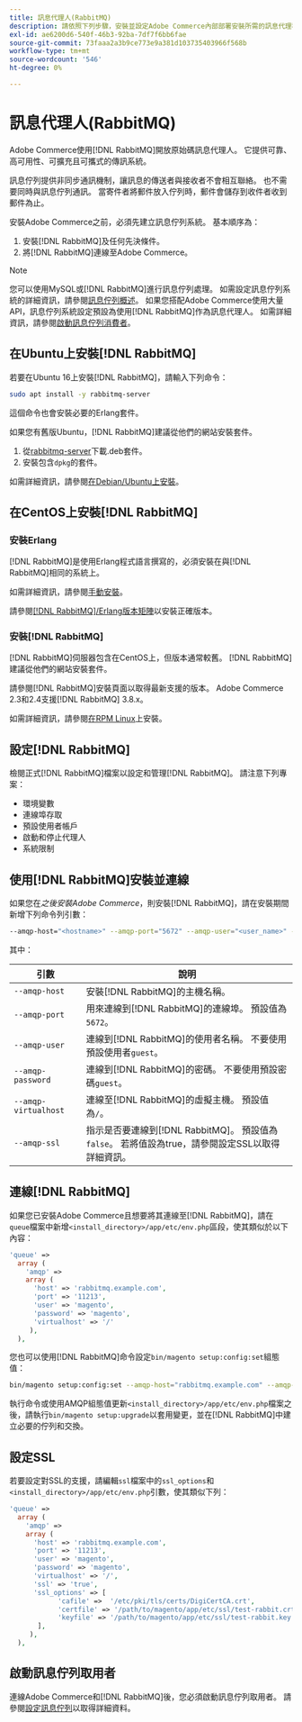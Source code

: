 ```yaml
---
title: 訊息代理人(RabbitMQ)
description: 請依照下列步驟，安裝並設定Adobe Commerce內部部署安裝所需的訊息代理程式軟體（例如 [!DNL RabbitMQ]）。
exl-id: ae6200d6-540f-46b3-92ba-7df7f6bb6fae
source-git-commit: 73faaa2a3b9ce773e9a381d103735403966f568b
workflow-type: tm+mt
source-wordcount: '546'
ht-degree: 0%

---
```


# 訊息代理人(RabbitMQ)

Adobe Commerce使用[!DNL RabbitMQ]開放原始碼訊息代理人。 它提供可靠、高可用性、可擴充且可攜式的傳訊系統。

訊息佇列提供非同步通訊機制，讓訊息的傳送者與接收者不會相互聯絡。 也不需要同時與訊息佇列通訊。 當寄件者將郵件放入佇列時，郵件會儲存到收件者收到郵件為止。

安裝Adobe Commerce之前，必須先建立訊息佇列系統。 基本順序為：

1. 安裝[!DNL RabbitMQ]及任何先決條件。
1. 將[!DNL RabbitMQ]連線至Adobe Commerce。

>[!NOTE]
>
>您可以使用MySQL或[!DNL RabbitMQ]進行訊息佇列處理。 如需設定訊息佇列系統的詳細資訊，請參閱[訊息佇列概述](https://developer.adobe.com/commerce/php/development/components/message-queues/)。 如果您搭配Adobe Commerce使用大量API，訊息佇列系統設定預設為使用[!DNL RabbitMQ]作為訊息代理人。 如需詳細資訊，請參閱[啟動訊息佇列消費者](../../configuration/cli/start-message-queues.md)。

## 在Ubuntu上安裝[!DNL RabbitMQ]

若要在Ubuntu 16上安裝[!DNL RabbitMQ]，請輸入下列命令：

```bash
sudo apt install -y rabbitmq-server
```

這個命令也會安裝必要的Erlang套件。

如果您有舊版Ubuntu，[!DNL RabbitMQ]建議從他們的網站安裝套件。

1. 從[rabbitmq-server](https://www.rabbitmq.com/download.html)下載.deb套件。
1. 安裝包含`dpkg`的套件。

如需詳細資訊，請參閱[在Debian/Ubuntu上安裝](https://www.rabbitmq.com/install-debian.html)。

## 在CentOS上安裝[!DNL RabbitMQ]

### 安裝Erlang

[!DNL RabbitMQ]是使用Erlang程式語言撰寫的，必須安裝在與[!DNL RabbitMQ]相同的系統上。

如需詳細資訊，請參閱[手動安裝](https://www.erlang-solutions.com/downloads/)。

請參閱[[!DNL RabbitMQ]/Erlang版本矩陣](https://www.rabbitmq.com/which-erlang.html)以安裝正確版本。

### 安裝[!DNL RabbitMQ]

[!DNL RabbitMQ]伺服器包含在CentOS上，但版本通常較舊。 [!DNL RabbitMQ]建議從他們的網站安裝套件。

請參閱[!DNL RabbitMQ]安裝頁面以取得最新支援的版本。 Adobe Commerce 2.3和2.4支援[!DNL RabbitMQ] 3.8.x。

如需詳細資訊，請參閱[在RPM Linux](https://www.rabbitmq.com/install-rpm.html)上安裝。

## 設定[!DNL RabbitMQ]

檢閱正式[!DNL RabbitMQ]檔案以設定和管理[!DNL RabbitMQ]。 請注意下列專案：

* 環境變數
* 連線埠存取
* 預設使用者帳戶
* 啟動和停止代理人
* 系統限制

## 使用[!DNL RabbitMQ]安裝並連線

如果您在&#x200B;_之後安裝Adobe Commerce_，則安裝[!DNL RabbitMQ]，請在安裝期間新增下列命令列引數：

```bash
--amqp-host="<hostname>" --amqp-port="5672" --amqp-user="<user_name>" --amqp-password="<password>" --amqp-virtualhost="/"
```

其中：

| 引數 | 說明 |
|--- |--- |
| `--amqp-host` | 安裝[!DNL RabbitMQ]的主機名稱。 |
| `--amqp-port` | 用來連線到[!DNL RabbitMQ]的連線埠。 預設值為`5672`。 |
| `--amqp-user` | 連線到[!DNL RabbitMQ]的使用者名稱。 不要使用預設使用者`guest`。 |
| `--amqp-password` | 連線到[!DNL RabbitMQ]的密碼。 不要使用預設密碼`guest`。 |
| `--amqp-virtualhost` | 連線至[!DNL RabbitMQ]的虛擬主機。 預設值為`/`。 |
| `--amqp-ssl` | 指示是否要連線到[!DNL RabbitMQ]。 預設值為`false`。 若將值設為true，請參閱設定SSL以取得詳細資訊。 |

## 連線[!DNL RabbitMQ]

如果您已安裝Adobe Commerce且想要將其連線至[!DNL RabbitMQ]，請在`queue`檔案中新增`<install_directory>/app/etc/env.php`區段，使其類似於以下內容：

```php
'queue' =>
  array (
    'amqp' =>
    array (
      'host' => 'rabbitmq.example.com',
      'port' => '11213',
      'user' => 'magento',
      'password' => 'magento',
      'virtualhost' => '/'
     ),
  ),
```

您也可以使用[!DNL RabbitMQ]命令設定`bin/magento setup:config:set`組態值：

```bash
bin/magento setup:config:set --amqp-host="rabbitmq.example.com" --amqp-port="11213" --amqp-user="magento" --amqp-password="magento" --amqp-virtualhost="/"
```

執行命令或使用AMQP組態值更新`<install_directory>/app/etc/env.php`檔案之後，請執行`bin/magento setup:upgrade`以套用變更，並在[!DNL RabbitMQ]中建立必要的佇列和交換。

## 設定SSL

若要設定對SSL的支援，請編輯`ssl`檔案中的`ssl_options`和`<install_directory>/app/etc/env.php`引數，使其類似下列：

```php
'queue' =>
  array (
    'amqp' =>
    array (
      'host' => 'rabbitmq.example.com',
      'port' => '11213',
      'user' => 'magento',
      'password' => 'magento',
      'virtualhost' => '/',
      'ssl' => 'true',
      'ssl_options' => [
            'cafile' =>  '/etc/pki/tls/certs/DigiCertCA.crt',
            'certfile' => '/path/to/magento/app/etc/ssl/test-rabbit.crt',
            'keyfile' => '/path/to/magento/app/etc/ssl/test-rabbit.key'
       ],
     ),
  ),
```

## 啟動訊息佇列取用者

連線Adobe Commerce和[!DNL RabbitMQ]後，您必須啟動訊息佇列取用者。 請參閱[設定訊息佇列](../../configuration/cli/start-message-queues.md)以取得詳細資料。
